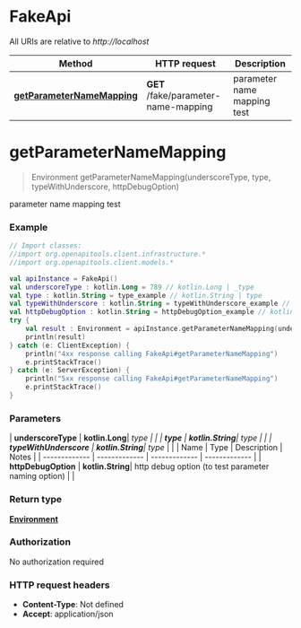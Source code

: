 # FakeApi

All URIs are relative to *http://localhost*

| Method | HTTP request | Description |
| ------------- | ------------- | ------------- |
| [**getParameterNameMapping**](FakeApi.md#getParameterNameMapping) | **GET** /fake/parameter-name-mapping | parameter name mapping test |


<a id="getParameterNameMapping"></a>
# **getParameterNameMapping**
> Environment getParameterNameMapping(underscoreType, type, typeWithUnderscore, httpDebugOption)

parameter name mapping test

### Example
```kotlin
// Import classes:
//import org.openapitools.client.infrastructure.*
//import org.openapitools.client.models.*

val apiInstance = FakeApi()
val underscoreType : kotlin.Long = 789 // kotlin.Long | _type
val type : kotlin.String = type_example // kotlin.String | type
val typeWithUnderscore : kotlin.String = typeWithUnderscore_example // kotlin.String | type_
val httpDebugOption : kotlin.String = httpDebugOption_example // kotlin.String | http debug option (to test parameter naming option)
try {
    val result : Environment = apiInstance.getParameterNameMapping(underscoreType, type, typeWithUnderscore, httpDebugOption)
    println(result)
} catch (e: ClientException) {
    println("4xx response calling FakeApi#getParameterNameMapping")
    e.printStackTrace()
} catch (e: ServerException) {
    println("5xx response calling FakeApi#getParameterNameMapping")
    e.printStackTrace()
}
```

### Parameters
| **underscoreType** | **kotlin.Long**| _type | |
| **type** | **kotlin.String**| type | |
| **typeWithUnderscore** | **kotlin.String**| type_ | |
| Name | Type | Description  | Notes |
| ------------- | ------------- | ------------- | ------------- |
| **httpDebugOption** | **kotlin.String**| http debug option (to test parameter naming option) | |

### Return type

[**Environment**](Environment.md)

### Authorization

No authorization required

### HTTP request headers

 - **Content-Type**: Not defined
 - **Accept**: application/json

